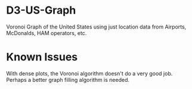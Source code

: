 D3-US-Graph
===========

Voronoi Graph of the United States using just location data from Airports, McDonalds, HAM operators, etc.


Known Issues
============

With dense plots, the Voronoi algorithm doesn't do a very good job.  Perhaps a better graph filling algorithm is needed.
